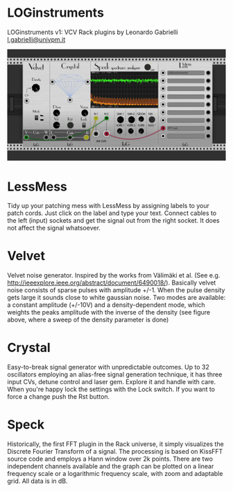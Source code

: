 # LOGinstruments
LOGinstruments v1: VCV Rack plugins by Leonardo Gabrielli <l.gabrielli@univpm.it>

![family portrait](/res/familyPortrait.png?raw=true "LOGinstruments modules")

# LessMess
Tidy up your patching mess with LessMess by assigning labels to your patch cords. Just click on the label and type your text. Connect cables to the left (input) sockets and get the signal out from the right socket. It does not affect the signal whatsoever.

# Velvet
Velvet noise generator. Inspired by the works from Välimäki et al. (See e.g. http://ieeexplore.ieee.org/abstract/document/6490018/).
Basically velvet noise consists of sparse pulses with amplitude +/-1. When the pulse density gets large it sounds close to white gaussian noise.
Two modes are available: a constant amplitude (+/-10V) and a density-dependent mode, which weights the peaks amplitude with the inverse of the density (see figure above, where a sweep of the density parameter is done)

# Crystal
Easy-to-break signal generator with unpredictable outcomes. Up to 32 oscillators employing an alias-free signal generation technique, it has three input CVs, detune control and laser gem.
Explore it and handle with care. When you're happy lock the settings with the Lock switch. If you want to force a change push the Rst button.

# Speck
Historically, the first FFT plugin in the Rack universe, it simply visualizes the Discrete Fourier Transform of a signal. The processing is based on KissFFT source code and employs a Hann window over 2k points. There are two independent channels available and the graph can be plotted on a linear frequency scale or a logarithmic frequency scale, with zoom and adaptable grid. All data is in dB.

